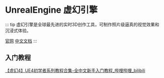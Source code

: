 # UnrealEngine 虚幻引擎

::: tip
虚幻引擎是全球最先进的实时3D创作工具，可制作照片级逼真的视觉效果和沉浸式体验。

[官网](https://www.unrealengine.com/zh-CN/)
[中文文档](https://docs.unrealengine.com/4.27/zh-CN/)
:::

## 入门教程

[【虚幻4】UE4初学者系列教程合集-全中文新手入门教程_哔哩哔哩_bilibili](https://www.bilibili.com/video/BV164411Y732)